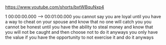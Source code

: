https://www.youtube.com/shorts/bxtWBquNxp4

1 00:00:00.000 --\> 00:01:00.000 you cannot say you are loyal until you
have a way to cheat on your spouse and know that no one will catch you
you cannot be honest until you have the ability to steal money and know
that you will not be caught and then choose not to do it anyways you
only have the value if you have the opportunity to not exercise it and
do it anyways
